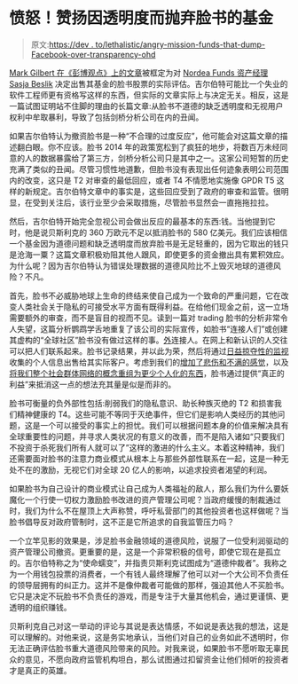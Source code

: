 # 愤怒！赞扬因透明度而抛弃脸书的基金

> 原文:[https://dev . to/lethalistic/angry-mission-funds-that-dump-Facebook-over-transparency-ohd](https://dev.to/lethargilistic/angry-praise-funds-that-dump-facebook-over-transparency-ohd)

[Mark Gilbert 在《彭博观点》上的文章](https://www.bloomberg.com/news/articles/2018-06-22/dislike-sustainable-fund-says-dump-facebook)被框定为对 [Nordea Funds 资产经理 Sasja Beslik](https://www.bloomberg.com/news/articles/2018-04-05/facebook-has-become-a-pandora-s-box-of-risks-for-nordea-funds) 决定出售其基金的脸书股票的实际评估。吉尔伯特可能比一个失业的软件工程师更有资格写这样的东西，但实际的文章实际上与决定无关。相反，这是一篇试图证明站不住脚的理由的长篇文章:从脸书不道德的缺乏透明度和无视用户权利中牟取暴利，导致了包括剑桥分析公司在内的丑闻。

如果吉尔伯特认为撤资脸书是一种“不合理的过度反应”，他可能会对这篇文章的描述翻白眼。你不应该。脸书 2014 年的政策宽松到了疯狂的地步，将数百万未经同意的人的数据暴露给了第三方，剑桥分析公司只是其中之一。这家公司短暂的历史充满了类似的丑闻。尽管习惯性地道歉，但脸书没有表现出任何迹象表明公司范围内的改变，这只是 T2 对审查的最低回应，或者 T4 不情愿地实施像 GPDR T5 这样的新规定。吉尔伯特文章中的事实是，这些回应受到了政府的审查和监管。很明显，在受到关注后，该行业至少会采取措施，尽管脸书显然会一直拖拖拉拉。

然后，吉尔伯特开始完全忽视公司会做出反应的最基本的东西:钱。当他提到它时，他是说贝斯利克的 360 万欧元不足以抵消脸书的 580 亿美元。我们应该相信一个基金因为道德问题和缺乏透明度而放弃脸书是无足轻重的，因为它取出的钱只是沧海一粟？这篇文章积极劝阻其他人跟风，即使更多的资金撤出具有累积效应。为什么呢？因为吉尔伯特认为错误处理数据的道德风险比不上毁灭地球的道德风险？不凡。

首先，脸书不必威胁地球上生命的终结来使自己成为一个致命的严重问题，它在改变人类社会关于隐私的可接受水平方面有既得利益。在给他们现金之前，这一立场需要额外的审查，而不是盲目的视而不见。读到一篇对 trading 脸书的分析非常令人失望，这篇分析鹦鹉学舌地重复了该公司的实际宣传，如脸书“连接人们”或创建其虚构的“全球社区”脸书没有做过这样的事。[外](https://old.reddit.com/r/outside/)连接人。在网上和新认识的人交往可以把人们联系起来。脸书记录结果，并以此为荣，然后将通过[日益掠夺性的监视](https://www.theverge.com/2018/4/11/17225482/facebook-shadow-profiles-zuckerberg-congress-data-privacy)收集的个人信息出售给其实际客户。考虑到我们的[增加了悲伤和不满的感觉](https://www.npr.org/sections/alltechconsidered/2013/08/19/213568763/researchers-facebook-makes-us-sadder-and-less-satisfied)，以及[将我们整个社会群体网络的概念重组为更少个人化的东西](https://www.theverge.com/2018/4/28/17293056/facebook-deletefacebook-social-network-monopoly)，脸书通过提供“真正的利益”来抵消这一点的想法充其量是似是而非的。

脸书可衡量的负外部性包括:削弱我们的隐私意识、助长种族灭绝的 T2 和损害我们精神健康的 T4。这些可能不等同于灭绝事件，但它们是影响人类经历的其他问题，这是一个可以接受的事实上的担忧。我们可以根据问题本身的价值来解决具有全球重要性的问题，并寻求人类状况的有意义的改善，而不是陷入诸如“只要我们不投资于杀死我们所有人就可以了”这样的激进的什么主义。本着这种精神，我们还需要面对脸书的注意力商业模式从根本上与那些外部性联系在一起，这是一种无处不在的激励，无视它们对全球 20 亿人的影响，以追求投资者渴望的利润。

如果脸书为自己设计的商业模式让自己成为人类福祉的敌人，那么我们为什么要妖魔化一个行使一切权力激励脸书改进的资产管理公司呢？当政府缓慢的制裁通过时，我们为什么不在屋顶上大声称赞，呼吁私营部门的其他投资者也这样做呢？当脸书倡导反对政府管制时，这不正是它所追求的自我监管压力吗？

一个立竿见影的效果是，涉足脸书金融领域的道德风险，说服了一位受利润驱动的资产管理公司撤资。更重要的是，这是一个非常积极的信号，即使它现在是孤立的。吉尔伯特称之为“使命蠕变”，并指责贝斯利克试图成为“道德仲裁者”。我称之为一个用钱包投票的消费者，一个有钱人最终理解了他可以对一个大公司不负责任的领导层拥有的纠正力。这并不是像仲裁者可能做的那样，强迫其他人不买脸书。它只是决定不玩脸书不负责任的游戏，而是专注于大量其他机会，通过更谨慎、更透明的组织赚钱。

贝斯利克自己对这一举动的评论与其说是表达情感，不如说是表达我的想法，这是可以理解的。对他来说，这是务实地承认，当他们对自己的业务如此不透明时，你无法正确评估脸书重大道德风险带来的风险。对我来说，如果脸书不愿听取无辜民众的意见，不愿向政府监管机构坦白，那么试图通过扣留资金让他们倾听的投资者才是真正的英雄。